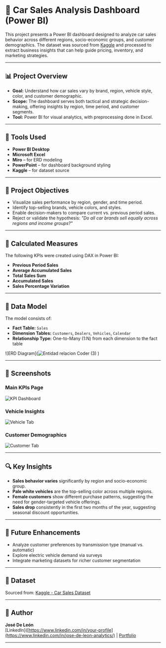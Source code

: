 # 🚗 Car Sales Analysis Dashboard (Power BI)

This project presents a Power BI dashboard designed to analyze car sales behavior across different regions, socio-economic groups, and customer demographics. The dataset was sourced from [Kaggle](https://www.kaggle.com/) and processed to extract business insights that can help guide pricing, inventory, and marketing strategies.

---

## 📊 Project Overview

- **Goal:** Understand how car sales vary by brand, region, vehicle style, color, and customer demographic.
- **Scope:** The dashboard serves both tactical and strategic decision-making, offering insights by region, time period, and customer segments.
- **Tool:** Power BI for visual analytics, with preprocessing done in Excel.

---

## 🧰 Tools Used

- **Power BI Desktop**
- **Microsoft Excel**
- **Miro** – for ERD modeling
- **PowerPoint** – for dashboard background styling
- **Kaggle** – for dataset source

---

## 🎯 Project Objectives

- Visualize sales performance by region, gender, and time period.
- Identify top-selling brands, vehicle colors, and styles.
- Enable decision-makers to compare current vs. previous period sales.
- Reject or validate the hypothesis: *"Do all car brands sell equally across regions and income groups?"*

---

## 🧮 Calculated Measures

The following KPIs were created using DAX in Power BI:
- **Previous Period Sales**
- **Average Accumulated Sales**
- **Total Sales Sum**
- **Accumulated Sales**
- **Sales Percentage Variation**

---

## 📘 Data Model

The model consists of:
- **Fact Table:** `Sales`
- **Dimension Tables:** `Customers`, `Dealers`, `Vehicles`, `Calendar`
- **Relationship Type:** One-to-Many (1:N) from each dimension to the fact table

![ERD Diagram](![Entidad relacion Coder (3)](https://github.com/user-attachments/assets/8e3e9b72-d923-446c-b050-10e18ad3456c)
)

---

## 📸 Screenshots

### Main KPIs Page
![KPI Dashboard](link-to-your-kpi-screenshot)

### Vehicle Insights
![Vehicle Tab](link-to-vehicle-tab-screenshot)

### Customer Demographics
![Customer Tab](link-to-customer-tab-screenshot)

---

## 🔍 Key Insights

- **Sales behavior varies** significantly by region and socio-economic group.
- **Pale white vehicles** are the top-selling color across multiple regions.
- **Female customers** show different purchase patterns, suggesting the need for gender-targeted vehicle offerings.
- **Sales drop** consistently in the first two months of the year, suggesting seasonal discount opportunities.

---

## 🚀 Future Enhancements

- Analyze customer preferences by transmission type (manual vs. automatic)
- Explore electric vehicle demand via surveys
- Integrate marketing datasets for richer customer segmentation

---

## 📁 Dataset

Sourced from: [Kaggle - Car Sales Dataset](https://www.kaggle.com/)

---

## 👤 Author

**José De León**  
[LinkedIn]([https://www.linkedin.com/in/your-profile](https://www.linkedin.com/in/jose-de-leon-analytics/) | [Portfolio](https://github.com/josedeleon-analytics)

---

